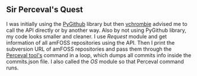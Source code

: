 ## Sir Perceval's Quest
I was initially using the [PyGithub](https://github.com/PyGithub/PyGithub) library but then [vchrombie](https://github.com/vchrombie) advised me to call the API directly or by another way. Also by not using PyGithub library, my code looks smaller and cleaner.
I use *Request* module and get information of all amFOSS repositories using the API. Then I print the subversion URL of amFOSS repositories and pass them through the [Perceval tool's](https://github.com/chaoss/grimoirelab-perceval/) command in a loop, which dumps all commits info inside the commits.json file. I also called the *OS* module so that Perceval command runs.
